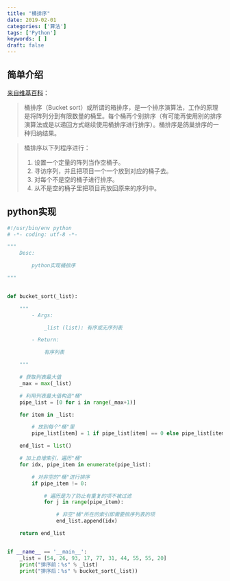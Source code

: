 ```yaml
---
title: "桶排序"
date: 2019-02-01
categories: ['算法']
tags: ['Python']
keywords: [ ]
draft: false
---
```


## 简单介绍

[来自维基百科](https://zh.wikipedia.org/wiki/%E6%A1%B6%E6%8E%92%E5%BA%8F)：

>桶排序（Bucket sort）或所谓的箱排序，是一个排序演算法，工作的原理是将阵列分到有限数量的桶里。每个桶再个别排序（有可能再使用别的排序演算法或是以递回方式继续使用桶排序进行排序）。桶排序是鸽巢排序的一种归纳结果。

<!--more-->

>桶排序以下列程序进行：
>
>1. 设置一个定量的阵列当作空桶子。
>2. 寻访序列，并且把项目一个一个放到对应的桶子去。
>3. 对每个不是空的桶子进行排序。
>4. 从不是空的桶子里把项目再放回原来的序列中。



## python实现

```python
#!/usr/bin/env python
# -*- coding: utf-8 -*-

"""
    Desc:

        python实现桶排序

"""


def bucket_sort(_list):

    """
        - Args:

            _list (list): 有序或无序列表

        - Return:

            有序列表

    """

    # 获取列表最大值
    _max = max(_list)

    # 利用列表最大值构造"桶"
    pipe_list = [0 for i in range(_max+1)]

    for item in _list:

        # 放到每个"桶"里
        pipe_list[item] = 1 if pipe_list[item] == 0 else pipe_list[item] + 1

    end_list = list()

    # 加上自增索引，遍历"桶"
    for idx, pipe_item in enumerate(pipe_list):

        # 对非空的"桶"进行排序
        if pipe_item != 0:

            # 遍历是为了防止有重复的项不被过滤
            for j in range(pipe_item):

                # 非空"桶"所在的索引即需要排序列表的项
                end_list.append(idx)

    return end_list


if __name__ == '__main__':
    _list = [54, 26, 93, 17, 77, 31, 44, 55, 55, 20]
    print("排序前：%s" % _list)
    print("排序后：%s" % bucket_sort(_list))

```